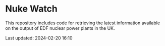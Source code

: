 # Nuke Watch

This repository includes code for retrieving the latest information available on the output of EDF nuclear power plants in the UK.

Last updated: 2024-02-20 16:10